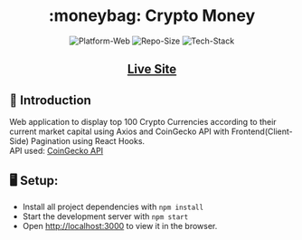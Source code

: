 <h1 align="center">:moneybag: Crypto Money</h1>

<p align="center">
	<img src="https://img.shields.io/badge/Platform-Web-brightgreen" alt="Platform-Web">
	<img src="https://img.shields.io/badge/Repo%20Size-713%20kB-blue" alt="Repo-Size">
  <img src="https://img.shields.io/badge/Tech%20Stack-React%20JS%2C%20CSS-red" alt="Tech-Stack">
</p>
<h2 align="center"><a href="https://crypto-money.netlify.app/"> Live Site </a></h2>

                           

## :bookmark_tabs: Introduction 
Web application to display top 100 Crypto Currencies according to their current market capital using Axios and CoinGecko API with Frontend(Client-Side) Pagination using React Hooks.<br>
API used: [CoinGecko API](https://www.coingecko.com/en/api)

## :desktop_computer: Setup:
- Install all project dependencies with ```npm install```
- Start the development server with ```npm start```
- Open [http://localhost:3000](http://localhost:3000) to view it in the browser.
